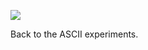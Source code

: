 ![](https://db-feed.s3.amazonaws.com/legacy/Screen_Shot_2019_07_24_at_5_14_13_PM-1564002889486.png)

Back to the ASCII experiments.
